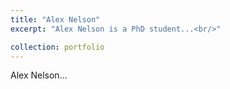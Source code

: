 ```yaml
---
title: "Alex Nelson"
excerpt: "Alex Nelson is a PhD student...<br/>"

collection: portfolio
---
```

Alex Nelson...